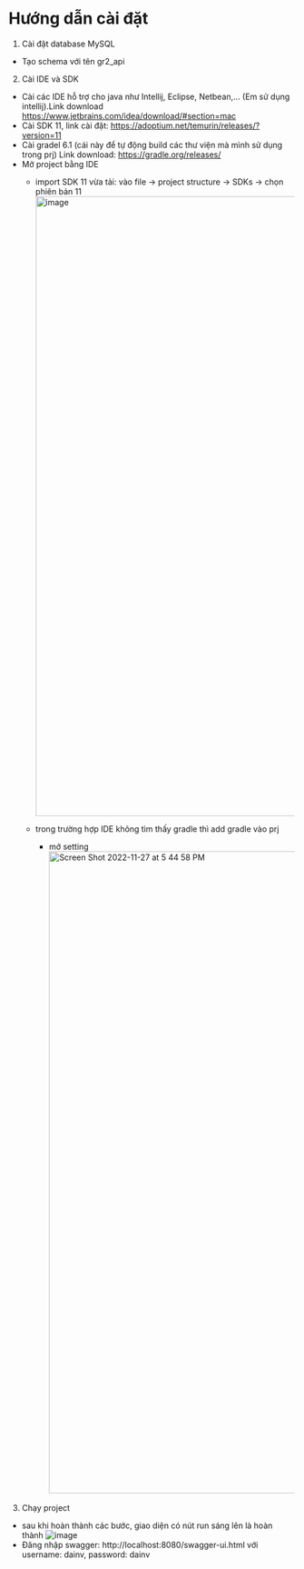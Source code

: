 # Hướng dẫn cài đặt 
1. Cài đặt database MySQL
  - Tạo schema với tên gr2_api 
2. Cài IDE và SDK 
  - Cài các IDE hỗ trợ cho java như Intellij, Eclipse, Netbean,... (Em sử dụng intellij).Link download https://www.jetbrains.com/idea/download/#section=mac
  - Cài SDK 11, link cài đặt: https://adoptium.net/temurin/releases/?version=11
  - Cài gradel 6.1 (cái này để tự động build các thư viện mà mình sử dụng trong prj) Link download: https://gradle.org/releases/
  - Mở project bằng IDE
    + import SDK 11 vừa tải: vào file -> project structure -> SDKs -> chọn phiên bản 11 <img width="1091" alt="image" src="https://user-images.githubusercontent.com/66270677/204131630-dcd47317-240c-4a51-bc68-532d617462ce.png">

    + trong trường hợp IDE không tìm thấy gradle thì add gradle vào prj 
      + mở setting <img width="1130" alt="Screen Shot 2022-11-27 at 5 44 58 PM" src="https://user-images.githubusercontent.com/66270677/204131145-ee0db906-cd3c-4ad6-9fed-422642be72b8.png">
3. Chạy project 
  - sau khi hoàn thành các bước, giao diện có nút run sáng lên là hoàn thành ![image](https://user-images.githubusercontent.com/66270677/204131835-cdb3d70a-6b34-449a-b6d3-2642be2639b7.png)
  - Đăng nhập swagger: http://localhost:8080/swagger-ui.html với username: dainv, password: dainv

    


  
